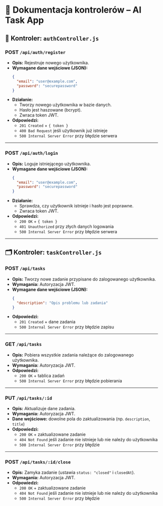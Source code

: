 # 📘 Dokumentacja kontrolerów – AI Task App

## 🔐 Kontroler: `authController.js`

### POST `/api/auth/register`
- **Opis:** Rejestruje nowego użytkownika.
- **Wymagane dane wejściowe (JSON):**
  ```json
  {
    "email": "user@example.com",
    "password": "securepassword"
  }
  ```
- **Działanie:**
  - Tworzy nowego użytkownika w bazie danych.
  - Hasło jest haszowane (bcrypt).
  - Zwraca token JWT.
- **Odpowiedzi:**
  - `201 Created` + `{ token }`
  - `400 Bad Request` jeśli użytkownik już istnieje
  - `500 Internal Server Error` przy błędzie serwera

---

### POST `/api/auth/login`
- **Opis:** Loguje istniejącego użytkownika.
- **Wymagane dane wejściowe (JSON):**
  ```json
  {
    "email": "user@example.com",
    "password": "securepassword"
  }
  ```
- **Działanie:**
  - Sprawdza, czy użytkownik istnieje i hasło jest poprawne.
  - Zwraca token JWT.
- **Odpowiedzi:**
  - `200 OK` + `{ token }`
  - `401 Unauthorized` przy złych danych logowania
  - `500 Internal Server Error` przy błędzie serwera

---

## 🗂️ Kontroler: `taskController.js`

### POST `/api/tasks`
- **Opis:** Tworzy nowe zadanie przypisane do zalogowanego użytkownika.
- **Wymagania:** Autoryzacja JWT.
- **Wymagane dane wejściowe (JSON):**
  ```json
  {
    "description": "Opis problemu lub zadania"
  }
  ```
- **Odpowiedzi:**
  - `201 Created` + dane zadania
  - `500 Internal Server Error` przy błędzie zapisu

---

### GET `/api/tasks`
- **Opis:** Pobiera wszystkie zadania należące do zalogowanego użytkownika.
- **Wymagania:** Autoryzacja JWT.
- **Odpowiedzi:**
  - `200 OK` + tablica zadań
  - `500 Internal Server Error` przy błędzie pobierania

---

### PUT `/api/tasks/:id`
- **Opis:** Aktualizuje dane zadania.
- **Wymagania:** Autoryzacja JWT.
- **Dane wejściowe:** dowolne pola do zaktualizowania (np. `description`, `title`)
- **Odpowiedzi:**
  - `200 OK` + zaktualizowane zadanie
  - `404 Not Found` jeśli zadanie nie istnieje lub nie należy do użytkownika
  - `500 Internal Server Error` przy błędzie

---

### POST `/api/tasks/:id/close`
- **Opis:** Zamyka zadanie (ustawia `status: "closed"` i `closedAt`).
- **Wymagania:** Autoryzacja JWT.
- **Odpowiedzi:**
  - `200 OK` + zaktualizowane zadanie
  - `404 Not Found` jeśli zadanie nie istnieje lub nie należy do użytkownika
  - `500 Internal Server Error` przy błędzie
